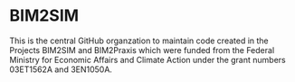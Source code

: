 # BIM2SIM
This is the central GitHub organzation to maintain code created in the Projects BIM2SIM and BIM2Praxis which were funded from the Federal Ministry for Economic Affairs and Climate Action under the grant numbers 03ET1562A and 3EN1050A.



